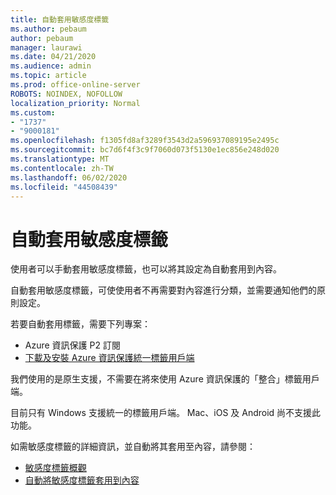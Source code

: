 ```yaml
---
title: 自動套用敏感度標籤
ms.author: pebaum
author: pebaum
manager: laurawi
ms.date: 04/21/2020
ms.audience: admin
ms.topic: article
ms.prod: office-online-server
ROBOTS: NOINDEX, NOFOLLOW
localization_priority: Normal
ms.custom:
- "1737"
- "9000181"
ms.openlocfilehash: f1305fd8af3289f3543d2a596937089195e2495c
ms.sourcegitcommit: bc7d6f4f3c9f7060d073f5130e1ec856e248d020
ms.translationtype: MT
ms.contentlocale: zh-TW
ms.lasthandoff: 06/02/2020
ms.locfileid: "44508439"
---
```

# <a name="auto-apply-sensitivity-labels"></a>自動套用敏感度標籤

使用者可以手動套用敏感度標籤，也可以將其設定為自動套用到內容。

自動套用敏感度標籤，可使使用者不再需要對內容進行分類，並需要通知他們的原則設定。

若要自動套用標籤，需要下列專案：

- Azure 資訊保護 P2 訂閱
- [下載及安裝 Azure 資訊保護統一標籤用戶端](https://docs.microsoft.com/azure/information-protection/rms-client/install-unifiedlabelingclient-app)

我們使用的是原生支援，不需要在將來使用 Azure 資訊保護的「整合」標籤用戶端。

目前只有 Windows 支援統一的標籤用戶端。  Mac、iOS 及 Android 尚不支援此功能。

如需敏感度標籤的詳細資訊，並自動將其套用至內容，請參閱：

- [敏感度標籤概觀](https://docs.microsoft.com/microsoft-365/compliance/sensitivity-labels)
- [自動將敏感度標籤套用到內容](https://docs.microsoft.com/office365/securitycompliance/apply_sensitivity_label_automatically)